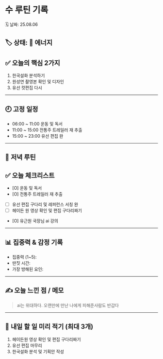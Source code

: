 # 수 루틴 기록

🗓 날짜: 25.08.06

🏷 상태:  💪 에너지 
---

## ✅ 오늘의 핵심 2가지
1. 한국설화 분석하기
2. 원성연 촬영본 확인 및 디자인
3. 유선 컷편집 다시


---

## 🕘 고정 일정
- 06:00 ~ 11:00 운동 및 독서
- 11:00 ~ 15:00 전통주 트레일러 재 추출
- 15:00 ~ 23:00 유선 편집 완

---

## 🌙 저녁 루틴


## ✅ 오늘 체크리스트

- [O] 운동 및 독서
- [O] 전통주 트레일러 재 추출
- [ ] 유선 편집 구다리 및 레퍼런스 서칭 완
- [ ] 헤이든 원 영상 확인 및 편집 구다리짜기
- [O] 유근원 국장님 ai 강의


---

## 📊 집중력 & 감정 기록

- 집중력 (1~5): 
- 딴짓 시간: 
- 가장 방해된 요인: 

---

## ✍️ 오늘 느낀 점 / 메모

> ai는 위대하다. 오랜만에 만난 나에게 피해준사람도 반갑다

---

## 📌 내일 할 일 미리 적기 (최대 3개)
1. 헤이든원 영상 확인 및 편집 구다리짜기
2. 유선 편집 마무리
3. 한국설화 분석 및 기획안 작성 
